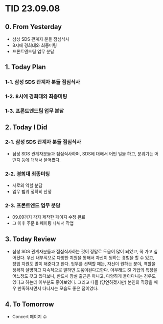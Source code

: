 # TID 23.09.08

## 0. From Yesterday

- 삼성 SDS 관계자 분들 점심식사
- 8시에 경희대와 최종미팅
- 프론트엔드팀 업무 분담

## 1. Today Plan

### 1-1. 삼성 SDS 관계자 분들 점심식사

### 1-2. 8시에 경희대와 최종미팅

### 1-3. 프론트엔드팀 업무 분담

## 2. Today I Did

### 2-1. 삼성 SDS 관계자 분들 점심식사

- 삼성 SDS 관계자분들과 점심식사하며, SDS에 대해서 어떤 일을 하고, 분위기는 어떤지 등에 대해서 물어봤다.

### 2-2. 경희대 최종미팅

- 서로의 역할 분담
- 업무 범위 정확히 산정

### 2-3. 프론트엔드 업무 분담

- 09.09까지 각자 제작한 페이지 수정 완료
- 그 이후 주문 & 웨이팅 나눠서 작업

## 3. Today Review

- 삼성 SDS 관계자분들과 점심식사하는 것이 정말로 도움이 많이 되었고, 꼭 가고 싶어졌다. 우선 내부적으로 다양한 지원을 통해서 자신이 원하는 경험을 할 수 있고, 창업 지원도 많이 해준다고 한다. 업무를 선택할 때는, 자신이 원하는 분야, 역할을 정확히 설명하고 지속적으로 말하면 도움이된다고한다.
아무래도 SI 기업의 특징을 어느정도 갖고 있다보니, 반드시 잠실 출근은 아니고, 다양하게 돌아다니는 경우도 있다고 하는데 이부분도 좋아보였다. 그리고 다들 (당연하겠지만) 본인의 직장을 매우 만족하시면서 다니시는 모습도 좋은 점이었다.

## 4. To Tomorrow

- Concert 페이지 수
